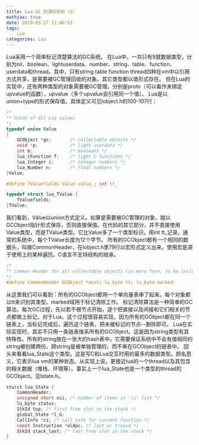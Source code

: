 ```yaml
---
title: Lua GC 的源码剖析（1）
mathjax: true
date: 2019-03-27 11:46:53
tags:
    Lua
categories: Lua
---
```

Lua采用一个简单标记清楚算法的GC系统。
在Lua中，一共只有9就数据类型，分别为nil、boolean、lightuserdata、number、string、table、function、userdata和thread。其中，只有string table function thread四种在vm中以引用方式共享，是需要被GC管理回收的对象。其它类型都以值形式存在。
但在Lua的实现中，还有两种类型的对象需要被GC管理。分别是proto（可以看作未绑定upvalue的函数），upvalue（多个upvalue会引用同一个值）。
Lua是以union+type的形式保存值。具体定义可见lobject.h的100-107行：
```C
/*
** Union of all Lua values
*/
typedef union Value
{
    GCObject *gc;       /* collectable objects */
    void *p;            /* light userdata */
    int b;              /* booleans */
    lua_CFunction f;    /* light C functions */
    lua_Integer i;      /* integer numbers */
    lua_Number n;       /* float numbers */
}Value;

#define TValuefields Value valua_; int tt_

typedef struct lua_TValue {
    TValuefields;
}TValue;
```
我们看到，Value以union方式定义。如果是需要被GC管理的对象，就以GCObject指针形式保存，否则直接保值。在代码的其它部分，并不直接使用Value类型，而是TValue类型。它比Value多了一个类型标识。用int tt_记录。通常的系统中，每个TValue长度为12个字节。
所有的GCObject都有一个相同的数据头，叫做CommonHeader，在lobject.h里79行以宏形式定义出来。使用宏是源于使用上的某种遍历。C语言不支持结构的继承。
```C
/*
** Common Header for all collectable objects (in maro form, to be included in other objecs)
*/
#define CommonHeader GCObject *next; lu_byte tt; lu_byte marked
```
从这里我们可以看到：所有的GCObject都用一个单向量表串了起来。每个对象都以tt来识别其类型。marked域用于标记清除工作。
标记清除算法是一种简单的GC算法。每次GC过程，先以若干根节点开始，逐个把直接以及间接和它们相关的节点都做上标记。对于Lua，这个过程很容易实现。因为所有的GObject都在同一个链表上，当标记完成后，遍历这个链表，把未被标记的节点--删除即可。
Lua在实际实现时，其实不只用一条链表维系所有的GCObject。这是因为string类型有其特殊性。所有的string放在一张大的hash表中。它需要保证系统中不会有值相同的string被创建两份。顾string是被单独管理的，而不串在GCObject的链表中。
回头来看看lua_State这个类型。这是写C和Lua交互时用的最多的数据类型。顾名思义，它表示lua vm的某种状态。从实现上说，更接近lua的一个thread以及其包含的相关数据（堆栈、环境等）。事实上一个lua_State也是一个类型的thread的GCObject。见lstate.h。
```C
sturct lua_State {
    CommonHeader;
    unsigned short nci; /* number of items in 'ci' list */
    lu_byte status;
    StkId top; /* first free slot in the stack */
    global_State *l_G;
    CallInfo *ci; /* call info for current function */
    const Instruction *oldpc; /* last pc traced */
    StkId stack_last; /* last free slot in the stack */
}
```
